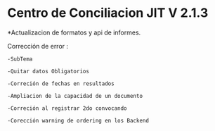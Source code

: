 # Centro de Conciliacion JIT V 2.1.3
*Actualizacion de formatos y api de informes.

Corrección de error : 

    -SubTema
  
    -Quitar datos Obligatorios
  
    -Correción de fechas en resultados
  
    -Ampliacion de la capacidad de un documento
  
    -Correción al registrar 2do convocando
  
    -Corección warning de ordering en los Backend


    
    
    
    
    
    
    
    
  
 
